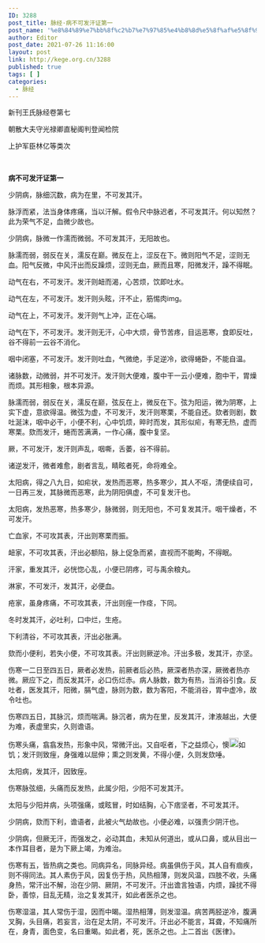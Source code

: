 ```yaml
---
ID: 3288
post_title: 脉经·病不可发汗证第一
post_name: '%e8%84%89%e7%bb%8f%c2%b7%e7%97%85%e4%b8%8d%e5%8f%af%e5%8f%91%e6%b1%97%e8%af%81%e7%ac%ac%e4%b8%80'
author: Editor
post_date: 2021-07-26 11:16:00
layout: post
link: http://kege.org.cn/3288
published: true
tags: [ ]
categories:
  - 脉经
---
```

新刊王氏脉经卷第七

朝散大夫守光禄卿直秘阁判登闻检院

上护军臣林亿等类次

&nbsp;

<strong>病不可发汗证第一</strong>

少阴病，脉细沉数，病为在里，不可发其汗。

脉浮而紧，法当身体疼痛，当以汗解。假令尺中脉迟者，不可发其汗。何以知然？此为荣气不足，血微少故也。

少阴病，脉微一作濡而微弱。不可发其汗，无阳故也。

脉濡而弱，弱反在关，濡反在巅。微反在上，涩反在下。微则阳气不足，涩则无血。阳气反微，中风汗出而反躁烦，涩则无血，厥而且寒，阳微发汗，躁不得眠。

动气在右，不可发汗。发汗则衄而渴，心苦烦，饮即吐水。

动气在左，不可发汗。发汗则头眩，汗不止，筋惕肉img。

动气在上，不可发汗。发汗则气上冲，正在心端。

动气在下，不可发汗。发汗则无汗，心中大烦，骨节苦疼，目运恶寒，食即反吐，谷不得前一云谷不消化。

咽中闭塞，不可发汗。发汗则吐血，气微绝，手足逆冷，欲得蜷卧，不能自温。

诸脉数，动微弱，并不可发汗。发汗则大便难，腹中干一云小便难，胞中干，胃燥而烦。其形相象，根本异源。

脉濡而弱，弱反在关，濡反在巅，弦反在上，微反在下。弦为阳运，微为阴寒，上实下虚，意欲得温。微弦为虚，不可发汗，发汗则寒栗，不能自还。欬者则剧，数吐涎沫，咽中必干，小便不利，心中饥烦，晬时而发，其形似疟，有寒无热，虚而寒栗。欬而发汗，蜷而苦满满，一作心痛，腹中复坚。

厥，不可发汗，发汗则声乱，咽嘶，舌萎，谷不得前。

诸逆发汗，微者难愈，剧者言乱，睛眩者死，命将难全。

太阳病，得之八九日，如疟状，发热而恶寒，热多寒少，其人不呕，清便续自可，一日再三发，其脉微而恶寒，此为阴阳俱虚，不可复发汗也。

太阳病，发热恶寒，热多寒少，脉微弱，则无阳也，不可复发其汗。咽干燥者，不可发汗。

亡血家，不可攻其表，汗出则寒栗而振。

衄家，不可攻其表，汗出必额陷，脉上促急而紧，直视而不能眴，不得眠。

汗家，重发其汗，必恍惚心乱，小便已阴疼，可与禹余粮丸。

淋家，不可发汗，发其汗，必便血。

疮家，虽身疼痛，不可攻其表，汗出则痓一作痉，下同。

冬时发其汗，必吐利，口中烂，生疮。

下利清谷，不可攻其表，汗出必胀满。

欬而小便利，若失小便，不可攻其表。汗出则厥逆冷。汗出多极，发其汗，亦坚。
<p class="content">伤寒一二日至四五日，厥者必发热，前厥者后必热，厥深者热亦深，厥微者热亦微。厥应下之，而反发其汗，必口伤烂赤。病人脉数，数为有热，当消谷引食。反吐者，医发其汗，阳微，膈气虚，脉则为数，数为客阳，不能消谷，胃中虚冷，故令吐也。</p>
<p class="content">伤寒四五日，其脉沉，烦而喘满。脉沉者，病为在里，反发其汗，津液越出，大便为难，表虚里实，久则谵语。</p>
<p class="content">伤寒头痛，翕翕发热，形象中风，常微汗出。又自呕者，下之益烦心，懊<img class="picture_character" src="https://rwzyzs.pmphai.com/epub/5cd2470a7d1edc32c10d4456/OEBPS/images/txt007_2.png" alt="img" width="19" height="19" />如饥；发汗则致痓，身强难以屈伸；熏之则发黄，不得小便，久则发欬唾。</p>
<p class="content">太阳病，发其汗，因致痓。</p>
<p class="content">伤寒脉弦细，头痛而反发热，此属少阳，少阳不可发其汗。</p>
<p class="content">太阳与少阳并病，头项强痛，或眩冒，时如结胸，心下痞坚者，不可发其汗。</p>
<p class="content">少阴病，欬而下利，谵语者，此被火气劫故也。小便必难，以强责少阴汗也。</p>
<p class="content">少阴病，但厥无汗，而强发之，必动其血，未知从何道出，或从口鼻，或从目出<span class="emphasis_small">一本作耳目</span>者，是为下厥上竭，为难治。</p>
<p class="content">伤寒有五，皆热病之类也。同病异名，同脉异经。病虽俱伤于风，其人自有痼疾，则不得同法。其人素伤于风，因复伤于热，风热相薄，则发风温，四肢不收，头痛身热，常汗出不解，治在少阴、厥阴，不可发汗。汗出谵言独语，内烦，躁扰不得卧，善惊，目乱无精，治之复发其汗，如此者医杀之也。</p>
<p class="content">伤寒湿温，其人常伤于湿，因而中暍。湿热相薄，则发湿温。病苦两胫逆冷，腹满叉胸，头目痛，若妄言，治在足太阴，不可发汗。汗出必不能言，耳聋，不知痛所在，身青，面色变，名曰重暍。如此者，死，医杀之也。<span class="emphasis_small">上二首出《医律》。</span></p>